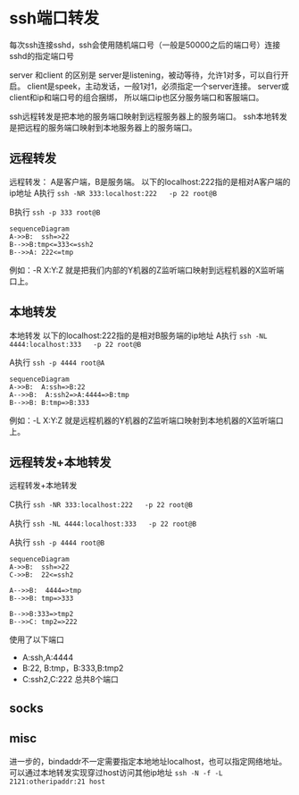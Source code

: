 # ssh端口转发

每次ssh连接sshd，ssh会使用随机端口号（一般是50000之后的端口号）连接sshd的指定端口号

server 和client 的区别是
server是listening，被动等待，允许1对多，可以自行开启。
client是speek，主动发话，一般1对1，必须指定一个server连接。
server或client和ip和端口号的组合捆绑，
所以端口ip也区分服务端口和客服端口。

ssh远程转发是把本地的服务端口映射到远程服务器上的服务端口。
ssh本地转发是把远程的服务端口映射到本地服务器上的服务端口。



## 远程转发
远程转发：
A是客户端，B是服务端。
以下的localhost:222指的是相对A客户端的ip地址
A执行 `ssh -NR 333:localhost:222   -p 22 root@B`

B执行 `ssh -p 333 root@B`

``` mermaid
sequenceDiagram
A->>B:  ssh=>22
B-->>B:tmp<=333<=ssh2
B-->>A: 222<=tmp

```
例如：-R X:Y:Z 就是把我们内部的Y机器的Z监听端口映射到远程机器的X监听端口上。
## 本地转发
本地转发
以下的localhost:222指的是相对B服务端的ip地址
A执行 `ssh -NL 4444:localhost:333   -p 22 root@B`

A执行 `ssh -p 4444 root@A`

``` mermaid
sequenceDiagram
A->>B:  A:ssh=>B:22
A-->>B:  A:ssh2=>A:4444=>B:tmp
B-->>B: B:tmp=>B:333
```
例如：-L X:Y:Z 就是远程机器的Y机器的Z监听端口映射到本地机器的X监听端口上。
## 远程转发+本地转发
远程转发+本地转发

C执行 `ssh -NR 333:localhost:222   -p 22 root@B`

A执行 `ssh -NL 4444:localhost:333   -p 22 root@B`

A执行 `ssh -p 4444 root@B`

``` mermaid
sequenceDiagram
A->>B:  ssh=>22
C->>B:  22<=ssh2

A-->>B:  4444=>tmp
B-->>B: tmp=>333

B-->>B:333=>tmp2
B-->>C: tmp2=>222
```

使用了以下端口
* A:ssh,A:4444
* B:22, B:tmp，B:333,B:tmp2
* C:ssh2,C:222
总共8个端口


## socks

## misc
进一步的，bindaddr不一定需要指定本地地址localhost，也可以指定网络地址。
可以通过本地转发实现穿过host访问其他ip地址
`ssh -N -f -L 2121:otheripaddr:21 host`